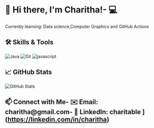 # 👋 Hi there, I'm Charitha!- 💻 
Currently learning: Data science,Computer Graphics and GitHub Actions
## 🛠️ Skills & Tools
![Java](https://img.shields.io/badge/Java-ED8B00?style=for-the-badge&logo=java&logoColor=white)
![Git](https://img.shields.io/badge/Git-F05032?style=for-the-badge&logo=git&logoColor=white)
![javascript](https://img.shields.io/badge/javascript?style=flat-square&logoColor=red&logoSize=auto&label=js&color=fedcba&cacheSeconds=3600)
## 📈 GitHub Stats
![GitHub Stats](https://github-readme-stats.vercel.app/api?username=ranogna&show_icons=true)
## 📫 Connect with Me- ✉️ Email: charitha@gmail.com- 🔗 LinkedIn: charitable ](https://linkedin.com/in/charitha)


